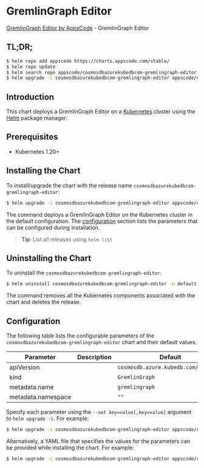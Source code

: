 # GremlinGraph Editor

[GremlinGraph Editor by AppsCode](https://appscode.com) - GremlinGraph Editor

## TL;DR;

```bash
$ helm repo add appscode https://charts.appscode.com/stable/
$ helm repo update
$ helm search repo appscode/cosmosdbazurekubedbcom-gremlingraph-editor --version=v0.24.0
$ helm upgrade -i cosmosdbazurekubedbcom-gremlingraph-editor appscode/cosmosdbazurekubedbcom-gremlingraph-editor -n default --create-namespace --version=v0.24.0
```

## Introduction

This chart deploys a GremlinGraph Editor on a [Kubernetes](http://kubernetes.io) cluster using the [Helm](https://helm.sh) package manager.

## Prerequisites

- Kubernetes 1.20+

## Installing the Chart

To install/upgrade the chart with the release name `cosmosdbazurekubedbcom-gremlingraph-editor`:

```bash
$ helm upgrade -i cosmosdbazurekubedbcom-gremlingraph-editor appscode/cosmosdbazurekubedbcom-gremlingraph-editor -n default --create-namespace --version=v0.24.0
```

The command deploys a GremlinGraph Editor on the Kubernetes cluster in the default configuration. The [configuration](#configuration) section lists the parameters that can be configured during installation.

> **Tip**: List all releases using `helm list`

## Uninstalling the Chart

To uninstall the `cosmosdbazurekubedbcom-gremlingraph-editor`:

```bash
$ helm uninstall cosmosdbazurekubedbcom-gremlingraph-editor -n default
```

The command removes all the Kubernetes components associated with the chart and deletes the release.

## Configuration

The following table lists the configurable parameters of the `cosmosdbazurekubedbcom-gremlingraph-editor` chart and their default values.

|     Parameter      | Description |                     Default                     |
|--------------------|-------------|-------------------------------------------------|
| apiVersion         |             | <code>cosmosdb.azure.kubedb.com/v1alpha1</code> |
| kind               |             | <code>GremlinGraph</code>                       |
| metadata.name      |             | <code>gremlingraph</code>                       |
| metadata.namespace |             | <code>""</code>                                 |


Specify each parameter using the `--set key=value[,key=value]` argument to `helm upgrade -i`. For example:

```bash
$ helm upgrade -i cosmosdbazurekubedbcom-gremlingraph-editor appscode/cosmosdbazurekubedbcom-gremlingraph-editor -n default --create-namespace --version=v0.24.0 --set apiVersion=cosmosdb.azure.kubedb.com/v1alpha1
```

Alternatively, a YAML file that specifies the values for the parameters can be provided while
installing the chart. For example:

```bash
$ helm upgrade -i cosmosdbazurekubedbcom-gremlingraph-editor appscode/cosmosdbazurekubedbcom-gremlingraph-editor -n default --create-namespace --version=v0.24.0 --values values.yaml
```
